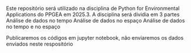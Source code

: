 Este repositório será utilizado na disciplina de Python for Environmental Applications do PPGEA em 2025.3. A disciplina será dividia em 3 partes
Análise de dados no tempo
Análise de dados no espaço
Análise de dados no tempo e no espaço

Publicaremos os códigos em jupyter notebook, não enviaremos os dados enviados neste respositório

